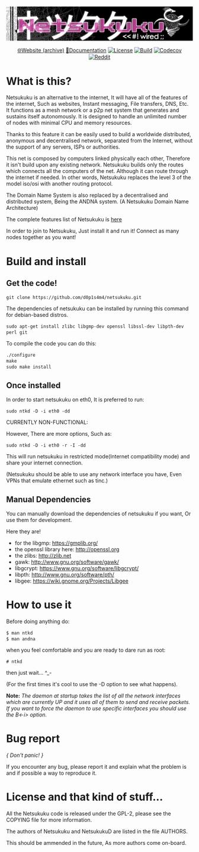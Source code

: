 <div align="center">

![Netsukuku](.github/logo.jpg)

[🌐Website (archive)](https://web.archive.org/web/20170602105941/http://netsukuku.freaknet.org/)
[📖Documentation](https://d0p1s4m4.github.io/netsukuku/)
[![License](https://img.shields.io/github/license/d0p1s4m4/Netsukuku?logo=gnu&style=flat-square)](./LICENSE)
[![Build](https://img.shields.io/github/workflow/status/d0p1s4m4/netsukuku/CI?style=flat-square)](https://github.com/d0p1s4m4/netsukuku/actions/workflows/ci.yml)
[![Codecov](https://img.shields.io/codecov/c/github/d0p1s4m4/netsukuku?logo=codecov&style=flat-square)](https://app.codecov.io/gh/d0p1s4m4/netsukuku)
[![Reddit](https://img.shields.io/reddit/subreddit-subscribers/netsukuku?color=orange&label=r%2Fnetsukuku&logo=reddit&logoColor=white&style=flat-square)](https://www.reddit.com/r/netsukuku/)

</div>

# What is this?

Netsukuku is an alternative to the internet, It will have all of the features 
of the internet, Such as websites, Instant messaging, File transfers, DNS, Etc. 
It functions as a mesh network or a p2p net system that generates and sustains
itself autonomously. It is designed to handle an unlimited number of nodes
with minimal CPU and memory resources. 

Thanks to this feature it can be easily
used to build a worldwide distributed, anonymous and decentralised network,
separated from the Internet, without the support of any servers, ISPs or
authorities.

This net is composed by computers linked physically each other, Therefore it
isn't build upon any existing network. Netsukuku builds only the routes which
connects all the computers of the net. 
Although it can route through the internet if needed.
In other words, Netsukuku replaces the level 3 of the model iso/osi with
another routing protocol.

The Domain Name System is also replaced by a decentralised and distributed
system, Being the ANDNA system. (A Netsukuku Domain Name Architecture)

The complete features list of Netsukuku is [here](doc/misc/Ntk_features_list)

In order to join to Netsukuku, Just install it and run it! Connect as many
nodes together as you want!

# Build and install

## Get the code!

    git clone https://github.com/d0p1s4m4/netsukuku.git

The dependencies of netsukuku can be installed by running this command
for debian-based distros.

    sudo apt-get install zlibc libgmp-dev openssl libssl-dev libpth-dev perl git

To compile the code you can do this:
   
    ./configure
    make
    sudo make install 

## Once installed

In order to start netsukuku on eth0, It is preferred to run:

    sudo ntkd -D -i eth0 -dd

CURRENTLY NON-FUNCTIONAL:
    
However, There are more options, Such as:

    sudo ntkd -D -i eth0 -r -I -dd
    
This will run netsukuku in restricted mode(Internet compatibility mode) and 
share your internet connection.

(Netsukuku should be able to use any network interface you have, Even VPNs that 
emulate ethernet such as tinc.)

## Manual Dependencies

You can manually download the dependencies of netsukuku if you want, 
Or use them for development. 

Here they are!

- for the libgmp: https://gmplib.org/
- the openssl library here: http://openssl.org
- the zlibs: http://zlib.net
- gawk: http://www.gnu.org/software/gawk/
- libgcrypt: https://www.gnu.org/software/libgcrypt/
- libpth: http://www.gnu.org/software/pth/
- libgee: https://wiki.gnome.org/Projects/Libgee

# How to use it

Before doing anything do:

    $ man ntkd
    $ man andna

when you feel comfortable and you are ready to dare run as root:

    # ntkd

then just wait... ^_-

(For the first times it's cool to use the -D option to see what happens).

**Note:** 
_The daemon at startup takes the list of all the network interfaces which are
currently UP and it uses all of them to send and receive packets. If you want
to force the daemon to use specific interfaces you should use the B<-i>
option._

# Bug report

_{ Don't panic! }_

If you encounter any bug, please report it and explain what the problem is and 
if possible a way to reproduce it.

# License and that kind of stuff...

All the Netsukuku code is released under the GPL-2, please see the COPYING
file for more information.

The authors of Netsukuku and NetsukukuD are listed in the file AUTHORS.

This should be ammended in the future, As more authors come on-board.
